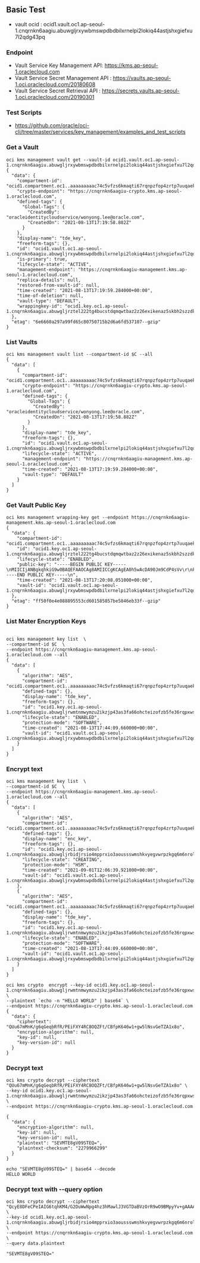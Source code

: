 ## Basic Test
* vault ocid : ocid1.vault.oc1.ap-seoul-1.cnqrnkn6aagiu.abuwgljrxywbmswpdbdbilxrnelpi2lokiq44astjshxgiefxu7l2qdg43pq

### Endpoint
* Vault Service Key Management API: https://kms.ap-seoul-1.oraclecloud.com
* Vault Service Secret Management API : https://vaults.ap-seoul-1.oci.oraclecloud.com/20180608
* Vault Service Secret Retrieval API  : https://secrets.vaults.ap-seoul-1.oci.oraclecloud.com/20190301

### Test Scripts

* https://github.com/oracle/oci-cli/tree/master/services/key_management/examples_and_test_scripts

### Get a Vault  

```
oci kms management vault get --vault-id ocid1.vault.oc1.ap-seoul-1.cnqrnkn6aagiu.abuwgljrxywbmswpdbdbilxrnelpi2lokiq44astjshxgiefxu7l2qdg43pq
{
  "data": {
    "compartment-id": "ocid1.compartment.oc1..aaaaaaaaac74c5vfzs6kmaqti67rqnpzfop4zrtp7uuqaekkxhhysmm3rqla",
    "crypto-endpoint": "https://cnqrnkn6aagiu-crypto.kms.ap-seoul-1.oraclecloud.com",
    "defined-tags": {
      "Global-Tags": {
        "CreatedBy": "oracleidentitycloudservice/wonyong.lee@oracle.com",
        "CreatedOn": "2021-08-13T17:19:58.882Z"
      }
    },
    "display-name": "tde_key",
    "freeform-tags": {},
    "id": "ocid1.vault.oc1.ap-seoul-1.cnqrnkn6aagiu.abuwgljrxywbmswpdbdbilxrnelpi2lokiq44astjshxgiefxu7l2qdg43pq",
    "is-primary": true,
    "lifecycle-state": "ACTIVE",
    "management-endpoint": "https://cnqrnkn6aagiu-management.kms.ap-seoul-1.oraclecloud.com",
    "replica-details": null,
    "restored-from-vault-id": null,
    "time-created": "2021-08-13T17:19:59.284000+00:00",
    "time-of-deletion": null,
    "vault-type": "DEFAULT",
    "wrappingkey-id": "ocid1.key.oc1.ap-seoul-1.cnqrnkn6aagiu.abuwgljrztel222tg4bucstdqmqwtbaz2z26exikenaz5skbh2szzdk7mw2q"
  },
  "etag": "6e6660a297a99fd65c80750715b2d6a6fd537107--gzip"
}
```

### List Vaults

```
oci kms management vault list --compartment-id $C --all
{
  "data": [
    {
      "compartment-id": "ocid1.compartment.oc1..aaaaaaaaac74c5vfzs6kmaqti67rqnpzfop4zrtp7uuqaekkxhhysmm3rqla",
      "crypto-endpoint": "https://cnqrnkn6aagiu-crypto.kms.ap-seoul-1.oraclecloud.com",
      "defined-tags": {
        "Global-Tags": {
          "CreatedBy": "oracleidentitycloudservice/wonyong.lee@oracle.com",
          "CreatedOn": "2021-08-13T17:19:58.882Z"
        }
      },
      "display-name": "tde_key",
      "freeform-tags": {},
      "id": "ocid1.vault.oc1.ap-seoul-1.cnqrnkn6aagiu.abuwgljrxywbmswpdbdbilxrnelpi2lokiq44astjshxgiefxu7l2qdg43pq",
      "lifecycle-state": "ACTIVE",
      "management-endpoint": "https://cnqrnkn6aagiu-management.kms.ap-seoul-1.oraclecloud.com",
      "time-created": "2021-08-13T17:19:59.284000+00:00",
      "vault-type": "DEFAULT"
    }
  ]
}
```

### Get Vault Public Key 

```
oci kms management wrapping-key get --endpoint https://cnqrnkn6aagiu-management.kms.ap-seoul-1.oraclecloud.com
{
  "data": {
    "compartment-id": "ocid1.compartment.oc1..aaaaaaaaac74c5vfzs6kmaqti67rqnpzfop4zrtp7uuqaekkxhhysmm3rqla",
    "id": "ocid1.key.oc1.ap-seoul-1.cnqrnkn6aagiu.abuwgljrztel222tg4bucstdqmqwtbaz2z26exikenaz5skbh2szzdk7mw2q",
    "lifecycle-state": "ENABLED",
    "public-key": "-----BEGIN PUBLIC KEY-----\nMIICIjANBgkqhkiG9w0BAQEFAAOCAg8AMIICCgKCAgEA0h5wAcDA90Jm9CdP4sVv\r\nF4HuqTiPaHiRELosDBEX/Ab22EZ6BbYnzcf365Ahm2UJARPp7dNblhV3yIf6NR+R\r\ntOLGXsCIiLbefI9xmb60LGLATEMhhpmFfGJndKTWIJg0zui9Uui8IqhnwS5VIzEW\r\n2C41XO0yxF+qwVFtvEaxiD72H6L+GDUUkF0cOyU4QXYj5rp44DTs9bNF+9jFbQgY\r\nHDUNgKv5b41lTDGiz1ZzBGtM5/JWeUTYgX5QQJAqsy9dHDrmen3Wy7+lysrCbnIw\r\nHxXLdmHLy02ifV74QY6VFbBLPNZqDrgqgMxNOk4cs+9O1QmopUQEnTrUteIXhAra\r\n4QItySrwjMuU7TEEXUXBjItD++ZmsTjs56UPST3ZqRBSfB/w+iMz7PrhZpWc1J7F\r\nW8Q7nQH1iMlL5lsEHRIki9eEisIx5HOGFuXXJmO9wJMTgsmEzil0+F7bBCp5GXvf\r\n73BPIHkAS3HqAM80VDCeRfc/Oc55xVLPN80VVHnWqs+kYDkXAEMtIcNI8uy+Ix/V\r\nPJ3cRolIcX7NrZHrVAoOhtwWyW/VI6vkZPr0cJKZApcJ8alWnpvOZGTorzsdl5fE\r\nkWzXvZeG/Rj1Z4bjHzZMChh4HZE5etpvS+oTREJZ0aZDOTuQ9plnhwaOnbd10Qx/\r\nLODKvKxMKvIJ3NVW2sogcMsCAwEAAQ==\r\n-----END PUBLIC KEY-----\n",
    "time-created": "2021-08-13T17:20:08.051000+00:00",
    "vault-id": "ocid1.vault.oc1.ap-seoul-1.cnqrnkn6aagiu.abuwgljrxywbmswpdbdbilxrnelpi2lokiq44astjshxgiefxu7l2qdg43pq"
  },
  "etag": "ff50f0e4e088895553cd601585857be5846eb33f--gzip"
}
```

### List Mater Encryption Keys 

```

oci kms management key list  \
--compartment-id $C  \
--endpoint https://cnqrnkn6aagiu-management.kms.ap-seoul-1.oraclecloud.com --all
{
  "data": [
    {
      "algorithm": "AES",
      "compartment-id": "ocid1.compartment.oc1..aaaaaaaaac74c5vfzs6kmaqti67rqnpzfop4zrtp7uuqaekkxhhysmm3rqla",
      "defined-tags": {},
      "display-name": "tde_key",
      "freeform-tags": {},
      "id": "ocid1.key.oc1.ap-seoul-1.cnqrnkn6aagiu.abuwgljrwmtnmwymzu2ikzjp43as3fa66ohcteizofzb5fe36rqpxwsq47vq",
      "lifecycle-state": "ENABLED",
      "protection-mode": "SOFTWARE",
      "time-created": "2021-08-13T17:44:09.660000+00:00",
      "vault-id": "ocid1.vault.oc1.ap-seoul-1.cnqrnkn6aagiu.abuwgljrxywbmswpdbdbilxrnelpi2lokiq44astjshxgiefxu7l2qdg43pq"
    }
  ]
}
```

### Encrypt text 


<!---
oci kms crypto  encrypt --key-id ocid1.key.oc1.ap-seoul-1.cnqrnkn6aagiu.abuwgljrwmtnmwymzu2ikzjp43as3fa66ohcteizofzb5fe36rqpxwsq47vq --plaintext "HELLO" --endpoint https://cnqrnkn6aagiu-crypto.kms.ap-seoul-1.oraclecloud.com

export compartment_id=ocid1.compartment.oc1..aaaaaaaaac74c5vfzs6kmaqti67rqnpzfop4zrtp7uuqaekkxhhysmm3rqla # https://docs.cloud.oracle.com/en-us/iaas/tools/oci-cli/latest/oci_cli_docs/cmdref/kms/management/key/create.html#cmdoption-compartment-id
export display_name="ENCRYPT KEY" # https://docs.cloud.oracle.com/en-us/iaas/tools/oci-cli/latest/oci_cli_docs/cmdref/kms/management/key/create.html#cmdoption-display-name

export plaintext="HELLO" # https://docs.cloud.oracle.com/en-us/iaas/tools/oci-cli/latest/oci_cli_docs/cmdref/kms/crypto/encrypt.html#cmdoption-plaintext

key_id=$(oci kms management key create --compartment-id $compartment_id --display-name $display_name --endpoint https://region.domain.com --key-shape file://key-shape.json --query data.id --raw-output)

oci kms crypto encrypt --endpoint https://region.domain.com --key-id $key_id --plaintext $plaintext
--->	

```
oci kms management key list  \
--compartment-id $C  \
--endpoint https://cnqrnkn6aagiu-management.kms.ap-seoul-1.oraclecloud.com --all
{
  "data": [
    {
      "algorithm": "AES",
      "compartment-id": "ocid1.compartment.oc1..aaaaaaaaac74c5vfzs6kmaqti67rqnpzfop4zrtp7uuqaekkxhhysmm3rqla",
      "defined-tags": {},
      "display-name": "enc_key",
      "freeform-tags": {},
      "id": "ocid1.key.oc1.ap-seoul-1.cnqrnkn6aagiu.abuwgljrbidjrsio4mpprxio3aoussswmshkvyegvwrpzkgq6m6nrolbkoqa",
      "lifecycle-state": "CREATING",
      "protection-mode": "HSM",
      "time-created": "2021-09-01T12:06:39.921000+00:00",
      "vault-id": "ocid1.vault.oc1.ap-seoul-1.cnqrnkn6aagiu.abuwgljrxywbmswpdbdbilxrnelpi2lokiq44astjshxgiefxu7l2qdg43pq"
    },
    {
      "algorithm": "AES",
      "compartment-id": "ocid1.compartment.oc1..aaaaaaaaac74c5vfzs6kmaqti67rqnpzfop4zrtp7uuqaekkxhhysmm3rqla",
      "defined-tags": {},
      "display-name": "tde_key",
      "freeform-tags": {},
      "id": "ocid1.key.oc1.ap-seoul-1.cnqrnkn6aagiu.abuwgljrwmtnmwymzu2ikzjp43as3fa66ohcteizofzb5fe36rqpxwsq47vq",
      "lifecycle-state": "ENABLED",
      "protection-mode": "SOFTWARE",
      "time-created": "2021-08-13T17:44:09.660000+00:00",
      "vault-id": "ocid1.vault.oc1.ap-seoul-1.cnqrnkn6aagiu.abuwgljrxywbmswpdbdbilxrnelpi2lokiq44astjshxgiefxu7l2qdg43pq"
    }
  ]
}

oci kms crypto  encrypt --key-id ocid1.key.oc1.ap-seoul-1.cnqrnkn6aagiu.abuwgljrwmtnmwymzu2ikzjp43as3fa66ohcteizofzb5fe36rqpxwsq47vq \
--plaintext `echo -n "HELLO WORLD" | base64` \
--endpoint https://cnqrnkn6aagiu-crypto.kms.ap-seoul-1.oraclecloud.com
{
  "data": {
    "ciphertext": "QUu67mMnK/g6qGeqbRfR/PEiFXY4RC8OQZFt/CBfpK646w1+gw5lNsvGeTZA1x8o",
    "encryption-algorithm": null,
    "key-id": null,
    "key-version-id": null
  }
}
```

### Decrypt text 

```
oci kms crypto decrypt --ciphertext "QUu67mMnK/g6qGeqbRfR/PEiFXY4RC8OQZFt/CBfpK646w1+gw5lNsvGeTZA1x8o" \
--key-id ocid1.key.oc1.ap-seoul-1.cnqrnkn6aagiu.abuwgljrwmtnmwymzu2ikzjp43as3fa66ohcteizofzb5fe36rqpxwsq47vq \
--endpoint https://cnqrnkn6aagiu-crypto.kms.ap-seoul-1.oraclecloud.com

{
  "data": {
    "encryption-algorithm": null,
    "key-id": null,
    "key-version-id": null,
    "plaintext": "SEVMTE8gV09STEQ=",
    "plaintext-checksum": "2279966299"
  }
}

echo "SEVMTE8gV09STEQ=" | base64 --decode
HELLO WORLD

```

### Decrypt text with --query option

```
oci kms crypto decrypt --ciphertext "QcyE8DFeCPeIAIG6tqhKM4/G2DuWwNpg4hz3hMawlJ3VGTDaBVzOrR9wO9BMpyYv+gAAAAA=" \
--key-id ocid1.key.oc1.ap-seoul-1.cnqrnkn6aagiu.abuwgljrbidjrsio4mpprxio3aoussswmshkvyegvwrpzkgq6m6nrolbkoqa \
--endpoint https://cnqrnkn6aagiu-crypto.kms.ap-seoul-1.oraclecloud.com  \
--query data.plaintext 

"SEVMTE8gV09STEQ="
```

